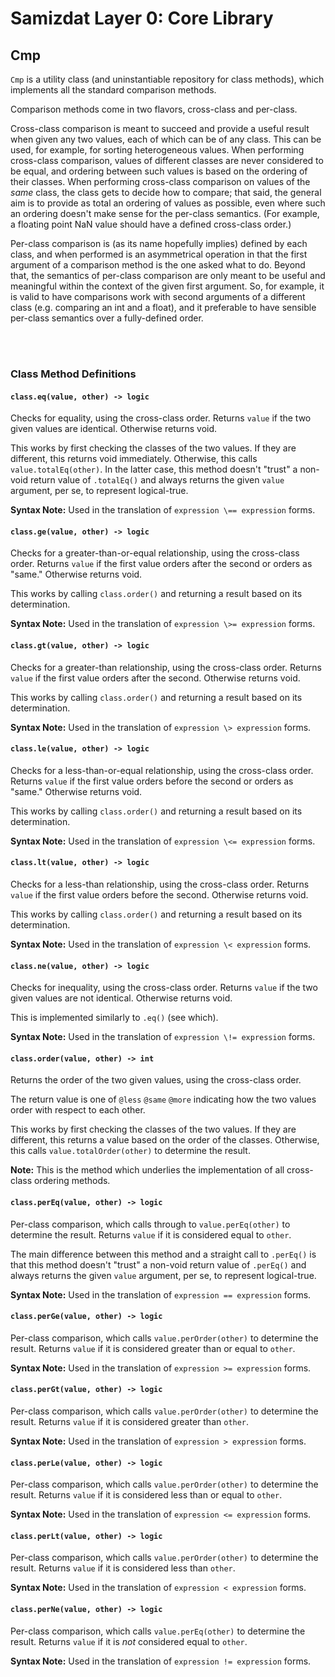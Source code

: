 Samizdat Layer 0: Core Library
==============================

Cmp
---

`Cmp` is a utility class (and uninstantiable repository for class methods),
which implements all the standard comparison methods.

Comparison methods come in two flavors, cross-class and per-class.

Cross-class comparison is meant to succeed and provide a useful result when
given any two values, each of which can be of any class. This can be used,
for example, for sorting heterogeneous values. When performing cross-class
comparison, values of different classes are never considered to be equal,
and ordering between such values is based on the ordering of their classes.
When performing cross-class comparison on values of the *same* class, the
class gets to decide how to compare; that said, the general aim is to provide
as total an ordering of values as possible, even where such an ordering
doesn't make sense for the per-class semantics. (For example, a floating
point NaN value should have a defined cross-class order.)

Per-class comparison is (as its name hopefully implies) defined by each
class, and when performed is an asymmetrical operation in that the first
argument of a comparison method is the one asked what to do. Beyond that,
the semantics of per-class comparison are only meant to be useful and
meaningful within the context of the given first argument. So, for example,
it is valid to have comparisons work with second arguments of a different
class (e.g. comparing an int and a float), and it preferable to have
sensible per-class semantics over a fully-defined order.


<br><br>
### Class Method Definitions

#### `class.eq(value, other) -> logic`

Checks for equality, using the cross-class order. Returns `value` if the
two given values are identical. Otherwise returns void.

This works by first checking the classes of the two values. If they are
different, this returns void immediately. Otherwise, this calls
`value.totalEq(other)`. In the latter case, this method doesn't "trust" a
non-void return value of `.totalEq()` and always returns the given `value`
argument, per se, to represent logical-true.

**Syntax Note:** Used in the translation of `expression \== expression` forms.

#### `class.ge(value, other) -> logic`

Checks for a greater-than-or-equal relationship, using the cross-class order.
Returns `value` if the first value orders after the second or orders as
"same." Otherwise returns void.

This works by calling `class.order()` and returning a result based on its
determination.

**Syntax Note:** Used in the translation of `expression \>= expression` forms.

#### `class.gt(value, other) -> logic`

Checks for a greater-than relationship, using the cross-class order. Returns
`value` if the first value orders after the second. Otherwise returns void.

This works by calling `class.order()` and returning a result based on its
determination.

**Syntax Note:** Used in the translation of `expression \> expression` forms.

#### `class.le(value, other) -> logic`

Checks for a less-than-or-equal relationship, using the cross-class order.
Returns `value` if the first value orders before the second or orders as
"same." Otherwise returns void.

This works by calling `class.order()` and returning a result based on its
determination.

**Syntax Note:** Used in the translation of `expression \<= expression` forms.

#### `class.lt(value, other) -> logic`

Checks for a less-than relationship, using the cross-class order. Returns
`value` if the first value orders before the second. Otherwise returns void.

This works by calling `class.order()` and returning a result based on its
determination.

**Syntax Note:** Used in the translation of `expression \< expression` forms.

#### `class.ne(value, other) -> logic`

Checks for inequality, using the cross-class order. Returns `value` if the two
given values are not identical. Otherwise returns void.

This is implemented similarly to `.eq()` (see which).

**Syntax Note:** Used in the translation of `expression \!= expression` forms.

#### `class.order(value, other) -> int`

Returns the order of the two given values, using the cross-class order.

The return value is one of `@less` `@same` `@more` indicating how the two
values order with respect to each other.

This works by first checking the classes of the two values. If they are
different, this returns a value based on the order of the classes.
Otherwise, this calls `value.totalOrder(other)` to determine the result.

**Note:** This is the method which underlies the implementation
of all cross-class ordering methods.

#### `class.perEq(value, other) -> logic`

Per-class comparison, which calls through to `value.perEq(other)` to
determine the result. Returns `value` if it is considered equal to `other`.

The main difference between this method and a straight call to `.perEq()` is
that this method doesn't "trust" a non-void return value of `.perEq()` and
always returns the given `value` argument, per se, to represent logical-true.

**Syntax Note:** Used in the translation of `expression == expression` forms.

#### `class.perGe(value, other) -> logic`

Per-class comparison, which calls `value.perOrder(other)` to determine the
result. Returns `value` if it is considered greater than or equal to `other`.

**Syntax Note:** Used in the translation of `expression >= expression` forms.

#### `class.perGt(value, other) -> logic`

Per-class comparison, which calls `value.perOrder(other)` to determine the
result. Returns `value` if it is considered greater than `other`.

**Syntax Note:** Used in the translation of `expression > expression` forms.

#### `class.perLe(value, other) -> logic`

Per-class comparison, which calls `value.perOrder(other)` to determine the
result. Returns `value` if it is considered less than or equal to `other`.

**Syntax Note:** Used in the translation of `expression <= expression` forms.

#### `class.perLt(value, other) -> logic`

Per-class comparison, which calls `value.perOrder(other)` to determine the
result. Returns `value` if it is considered less than `other`.

**Syntax Note:** Used in the translation of `expression < expression` forms.

#### `class.perNe(value, other) -> logic`

Per-class comparison, which calls `value.perEq(other)` to determine the
result. Returns `value` if it is *not* considered equal to `other`.

**Syntax Note:** Used in the translation of `expression != expression` forms.
